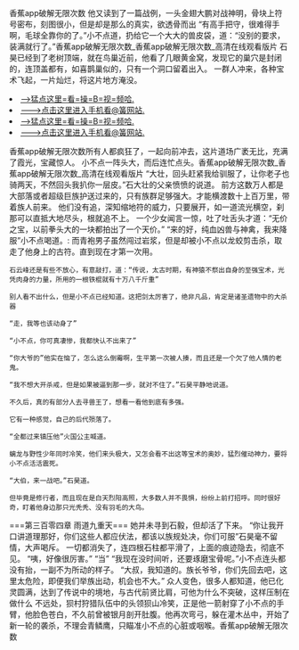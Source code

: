 香蕉app破解无限次数    他又读到了一篇战例，一头金翅大鹏对战神明，骨块上符号密布，刻图很小，但是却是那么的真实，欲透骨而出    “有高手把守，很难得手啊，毛球全靠你的了。”小不点道，扔给它一个大大的兽皮袋，道：“没别的要求，装满就行了。”香蕉app破解无限次数_香蕉app破解无限次数_高清在线观看版片    石昊已经到了老树顶端，就在鸟巢近前，他看了几眼黄金窝，发现它的巢穴是封闭的，连顶盖都有，如喜鹊巢似的，只有一个洞口留着出入。    一群人冲来，各种宝术飞起，一片灿烂，将这片地方淹没。

<li><a href="http://bfbdqg070.sg925.xyz/#md_1026">-->猛点这里=看=操=B=视=频哈.</a></li>
<li><a href="http://bfbdqg070.sg925.xyz/#md_1026">--->点击这里进入手机看@簧网站.</a></li>





<li><a href="http://bfbdqg070.sg925.xyz/#md_1026">-->猛点这里=看=操=B=视=频哈.</a></li>
<li><a href="http://bfbdqg070.sg925.xyz/#md_1026">--->点击这里进入手机看@簧网站.</a></li>



香蕉app破解无限次数所有人都疯狂了，一起向前冲去，这片道场广袤无比，充满了霞光，宝藏惊人。    小不点一阵头大，而后连忙点头。香蕉app破解无限次数_香蕉app破解无限次数_高清在线观看版片    “大壮，回头赶紧我给驯服了，让你老子也骑两天，不然回头我扒你一层皮。”石大壮的父亲愤愤的说道。
    前方这数万人都是大部落或者超级巨族护送过来的，只有族群足够强大。才能横渡数十上百万里，带着族人前来。    他们没有追，深知缩地符的威力，只要展开，如一道流光横空，刹那可以直抵大地尽头，根就追不上。    一个少女闻言一惊，吐了吐舌头才道：“无价之宝，以前拳头大的一块都拍出了一个天价。”    “来的好，纯血凶兽与神禽，我来降服”小不点喝道。:    而青袍男子虽然闯过岩浆，但是却被小不点以龙蛟剪击杀，取走了他身上的古符。直到现在才第一次用。

    石云峰还是有些不放心，有意敲打，道：“传说，太古时期，有神猿不祭出自身的至强宝术，光凭肉身的力量，所用的一根铁棍就有十万八千斤重”

    别人看不出什么，但是小不点已经知道。这把剑太厉害了，绝非凡品，肯定是诸圣遗物中的大杀器

    “走，我等也该动身了”

    “小不点，你可真凄惨，我都快认不出来了”

    “你大爷的”他实在恼了，怎么这么倒霉啊，生平第一次被人揍，而且还是一个欠了他人情的老鬼。

    “我不想大开杀戒，但是如果被逼到那一步，就对不住了。”石昊平静地说道。

    不久后，真的有部分人去寻兽王了，想看一看他到底有多强。

    它有一种感觉，自己的后代殒落了。

    “全都过来镇压他”火国公主喊道。

    螭龙与野性少年同时冷笑，他们来头极大，又怎会看不出这等宝术的奥妙，猛烈催动神力，要将小不点活活震死。

    “大伯，来一战吧。”石昊道。

    但毕竟是修行者，而且现在是白天烈阳高照，大多数人并不畏惧，纷纷上前打招呼。同时很好奇，盯着他身边那只光秃秃、没有羽毛的大鸟。

===第三百零四章 雨道九重天===    她并未寻到石毅，但却活了下来。    “你让我开口讲道理那好，你们这些人都应伏法，都该以族规处决，你们可服”石昊毫不留情，大声喝斥。    一切都消失了，连四根石柱都平滑了，上面的痕迹隐去，彻底不见。    “咦，好像很厉害。”    “当”    “我现在没时间听，还要琢磨宝骨呢。”小不点连头都没有抬，一副不为所动的样子。    “大叔，我知道的。族长爷爷，你们先回去吧，这里太危险，即便我们举族出动，机会也不大。”    众人变色，很多人都知道，他已化灵圆满，达到了传说中的境地，与古代前贤比肩，可他为什么不突破，这样压制在做什么    不远处，狈村狩猎队伍中的头领狈山冷笑，正是他一箭射穿了小不点的手臂，他脸色苍白，不久前曾被银月剖开肚腹。他再次弯弓，躲在灌木丛中，开始了新一轮的袭杀，不理会青鳞鹰，只瞄准小不点的心脏或咽喉。香蕉app破解无限次数
